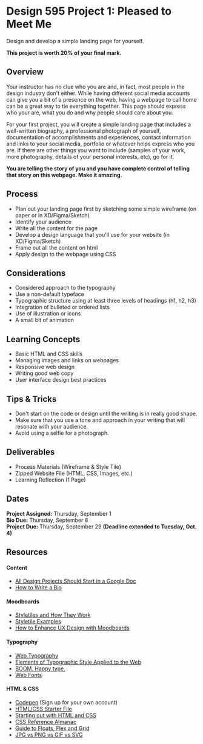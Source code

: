 # Design 595 Project 1: Pleased to Meet Me
Design and develop a simple landing page for yourself.

**This project is worth 20% of your final mark.**

## Overview
Your instructor has no clue who you are and, in fact, most people in the design industry don't either. While having different social media accounts can give you a bit of a presence on the web, having a webpage to call home can be a great way to tie everything together. This page should express who your are, what you do and why people should care about you.

For your first project, you will create a simple landing page that includes a well-written biography, a professional photograph of yourself, documentation of accomplishments and experiences, contact information and links to your social media, portfolio or whatever helps express who you are. If there are other things you want to include (samples of your work, more photography, details of your personal interests, etc), go for it. 

**You are telling the story of you and you have complete control of telling that story on this webpage. Make it amazing.**
## Process
- Plan out your landing page first by sketching some simple wireframe (on paper or in XD/Figma/Sketch)
- Identify your audience
- Write all the content for the page 
- Develop a design language that you'll use for your website (in XD/Figma/Sketch)
- Frame out all the content on html
- Apply design to the webpage using CSS
## Considerations
- Considered approach to the typography
- Use a non-default typeface
- Typographic structure using at least three levels of headings (h1, h2, h3)
- Integration of bulleted or ordered lists
- Use of illustration or icons
- A small bit of animation
## Learning Concepts
- Basic HTML and CSS skills
- Managing images and links on webpages
- Responsive web design
- Writing good web copy 
- User interface design best practices
## Tips & Tricks
- Don't start on the code or design until the writing is in really good shape.
- Make sure that you use a tone and approach in your writing that will resonate with your audience.
- Avoid using a selfie for a photograph.
## Deliverables
- Process Materials (Wireframe & Style Tile)  
- Zipped Website File (HTML, CSS, Images, etc.)  
- Learning Reflection (1 Page)  
## Dates
**Project Assigned:** Thursday, September 1 <br>
**Bio Due:** Thursday, September 8 <br>
**Project Due:** Thursday, September 29 **(Deadline extended to Tuesday, Oct. 4)**

## Resources
#### Content
- [All Design Projects Should Start in a Google Doc](https://www.tedgoas.com/blog/design-in-google-docs/)   
- [How to Write a Bio](https://creativecloud.adobe.com/discover/article/how-to-write-a-professional-bio)

#### Moodboards
- [Styletiles and How They Work](https://alistapart.com/article/style-tiles-and-how-they-work/)  
- [Styletile Examples](https://dribbble.com/tags/style_tile)  
- [How to Enhance UX Design with Moodboards](https://xd.adobe.com/ideas/process/ui-design/how-to-enhance-ux-design-with-mood-boards/)

#### Typography
- [Web Typography](https://css-tricks.com/design-content-typography-first-look-type-nugget/)  
- [Elements of Typographic Style Applied to the Web](http://webtypography.net/toc/)  
- [BOOM. Happy type.](https://www.kobot.ca/blog/boom-happy-type/)   
- [Web Fonts](https://css-tricks.com/understanding-web-fonts-getting/)  

#### HTML & CSS
- [Codepen](https://codepen.io/) (Sign up for your own account)
- [HTML/CSS Starter File](https://codepen.io/bryankulba/pen/oNvdQbM)  
- [Starting out with HTML and CSS](https://css-tricks.com/guides/beginner/)  
- [CSS Reference Almanac](https://css-tricks.com/almanac/)  
- [Guide to Floats, Flex and Grid](https://codepen.io/bryankulba/pen/mdbGoVp) 
- [JPG vs PNG vs GIF vs SVG](https://uxdesign.cc/jpg-vs-png-vs-gif-vs-svg-aefeca89f61)   
